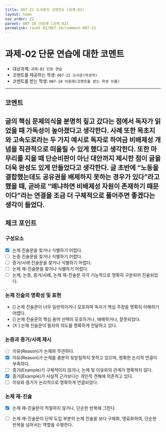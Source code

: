 ```yaml
---
title: 007-22 오서준의 코멘트b (과제-02) 
layout: home
nav_order: 22
parent: 007-10 이원재 (과제-02)
permalink: /asmt-02/007-10/comment-007-22
---
```


# 과제-02 단문 연습에 대한 코멘트

- 대상과제: `과제-02 단문 연습`
- 코멘트를 제공하는 학생: `007-22 오서준(작성자)` 
- 코멘트를 받는 학생: `007-10 이원재(코멘트를 받는 학생 이름)` 

---

## 코멘트

글의 핵심 문제의식을 분명히 짚고 갔다는 점에서 독자가 읽었을 때 가독성이 높아졌다고 생각한다. 사례 또한 목초지와 고속도로라는 두 가지 예시로 독자로 하여금 비배제성 개념을 직관적으로 떠올릴 수 있게 했다고 생각한다. 또한 마무리를 지을 때 단순비판이 아닌 대안까지 제시한 점이 글을 더욱 완성도 있게 만들었다고 생각한다. 글 초반에 “노동을 결합했는데도 공유권을 배제하지 못하는 경우가 있다”라고 했을 때, 곧바로 “왜냐하면 비배제성 자원이 존재하기 때문이다”라는 연결을 조금 더 구체적으로 풀어주면 좋겠다는 생각이 들었다.
---

## 체크 포인트

### **구성요소**
- [x] 논제 진술문을 찾거나 식별하기 어렵다.
- [ ] 논증 진술문을 찾거나 식별하기 어렵다.
- [ ] 증거/사례 진술문을 찾거나 식별하기 어렵다.
- [ ] 논제 재-진술문을 찾거나 식별하기 어렵다.
- [ ] 논제, 논증, 증거/사례, 논제 재-진술문 각각 기능적으로 명확히 구분되어 진술되었다.

### **논제 진술의 명확성 및 표현**  
- [] 논제 진술문이 너무 일반적이거나 모호하여 독자가 핵심 주장을 명확히 이해하기 어렵다.  
- [] 논제 진술문의 핵심 용어 선택이 모호하거나, 애매하거나, 잘못되었다.  
- [X ] 논제 진술문이 필자의 의도를 명확하게 전달하고 있다.  

### **논증과 증거/사례 제시**  
- [ ] 이유(Reason)가 논제와 무관하다.
- [X] 이유(Reason)가 논제를 충분히 뒷받침하지 못하고 있으며, 명확한 논리적 연결이 부족하다.  
- [ ] 증거(Example)가 구체적이지 않거나, 논제 및 이유와의 관계가 명확하지 않다. 
- [x] 증거(Example)가 사실적 근거보다는 개인적 견해에 의존하고 있다.  
- [ ] 이유와 증거가 논리적으로 명확하게 연결되었다.  

### **논제 재-진술**  
- [x] 논제 재-진술문이 적절하지 않거나, 단순한 반복에 그친다.   
- [ ] 논제 재-진술문이 단락 도입 부분의 논제 진술을 보다 구체화, 명료화하여, 단순한 반복을 넘어서는 역할을 수행한다.  

